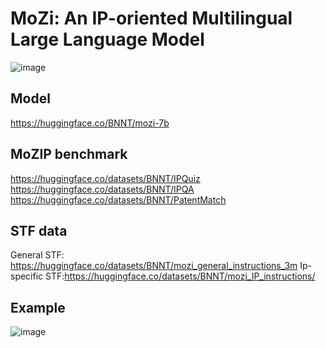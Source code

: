 # MoZi: An IP-oriented Multilingual Large Language Model
![image](https://github.com/AI-for-Science/MoZi/assets/56249874/0d0f8faa-4074-4748-b395-481517aea34e)

## Model
https://huggingface.co/BNNT/mozi-7b

## MoZIP benchmark
https://huggingface.co/datasets/BNNT/IPQuiz
https://huggingface.co/datasets/BNNT/IPQA
https://huggingface.co/datasets/BNNT/PatentMatch

## STF data
General STF: https://huggingface.co/datasets/BNNT/mozi_general_instructions_3m
Ip-specific STF:https://huggingface.co/datasets/BNNT/mozi_IP_instructions/

## Example
![image](https://github.com/AI-for-Science/MoZi/assets/56249874/a3b0cd7d-d779-45b1-9806-47d75f259345)

